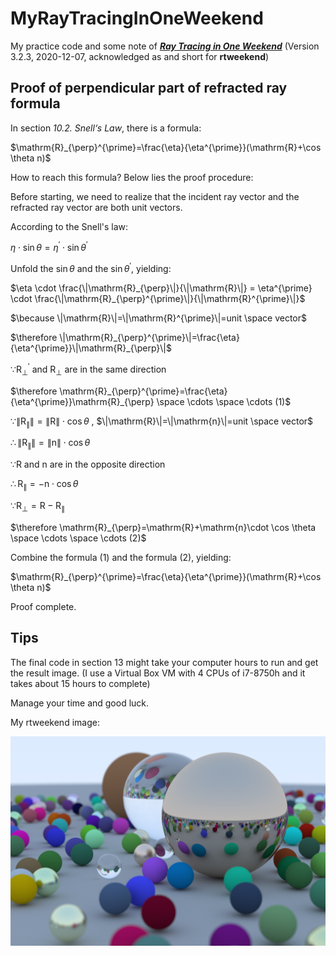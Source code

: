 # MyRayTracingInOneWeekend

My practice code and some note of [**_Ray Tracing in One Weekend_**](https://raytracing.github.io/books/RayTracingInOneWeekend.html) (Version 3.2.3, 2020-12-07, acknowledged as and short for **rtweekend**)

## Proof of perpendicular part of refracted ray formula

In section _10.2. Snell‘s Law_, there is a formula:

$\mathrm{R}_{\perp}^{\prime}=\frac{\eta}{\eta^{\prime}}(\mathrm{R}+\cos \theta n)$

How to reach this formula? Below lies the proof procedure:

Before starting, we need to realize that the incident ray vector and the refracted ray vector are both unit vectors.

According to the Snell's law:

$\eta \cdot \sin \theta=\eta^{\prime} \cdot \sin \theta^{\prime}$

Unfold the $\sin \theta$ and the $\sin\theta^{\prime}$, yielding:

$\eta \cdot \frac{\|\mathrm{R}_{\perp}\|}{\|\mathrm{R}\|} = \eta^{\prime} \cdot \frac{\|\mathrm{R}_{\perp}^{\prime}\|}{\|\mathrm{R}^{\prime}\|}$

$\because \|\mathrm{R}\|=\|\mathrm{R}^{\prime}\|=unit \space vector$

$\therefore \|\mathrm{R}_{\perp}^{\prime}\|=\frac{\eta}{\eta^{\prime}}\|\mathrm{R}_{\perp}\|$

$\because \mathrm{R}_{\perp}^{\prime}$ and $\mathrm{R}_{\perp}$ are in the same direction

$\therefore \mathrm{R}_{\perp}^{\prime}=\frac{\eta}{\eta^{\prime}}\mathrm{R}_{\perp} \space \cdots \space \cdots (1)$

$\because \|\mathrm{R}_{\parallel}\|=\|\mathrm{R}\| \cdot \cos \theta$ , $\|\mathrm{R}\|=\|\mathrm{n}\|=unit \space vector$

$\therefore \|\mathrm{R}_{\parallel}\|=\|\mathrm{n}\| \cdot \cos \theta$

$\because \mathrm{R}$ and $\mathrm{n}$ are in the opposite direction

$\therefore \mathrm{R}_{\parallel}=-\mathrm{n} \cdot \cos \theta$

$\because \mathrm{R}_{\perp}=\mathrm{R}-\mathrm{R}_{\parallel}$

$\therefore \mathrm{R}_{\perp}=\mathrm{R}+\mathrm{n}\cdot \cos \theta \space \cdots \space \cdots (2)$

Combine the formula (1) and the formula (2), yielding:

$\mathrm{R}_{\perp}^{\prime}=\frac{\eta}{\eta^{\prime}}(\mathrm{R}+\cos \theta n)$

Proof complete.

## Tips

The final code in section 13 might take your computer hours to run and get the result image. (I use a Virtual Box VM with 4 CPUs of i7-8750h and it takes about 15 hours to complete)

Manage your time and good luck.

My rtweekend image:

![image](./image.png)
